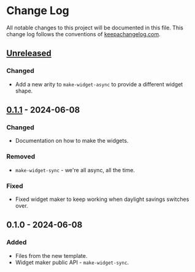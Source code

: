# Change Log
All notable changes to this project will be documented in this file. This change log follows the conventions of [keepachangelog.com](http://keepachangelog.com/).

## [Unreleased]
### Changed
- Add a new arity to `make-widget-async` to provide a different widget shape.

## [0.1.1] - 2024-06-08
### Changed
- Documentation on how to make the widgets.

### Removed
- `make-widget-sync` - we're all async, all the time.

### Fixed
- Fixed widget maker to keep working when daylight savings switches over.

## 0.1.0 - 2024-06-08
### Added
- Files from the new template.
- Widget maker public API - `make-widget-sync`.

[Unreleased]: https://sourcehost.site/your-name/clojure-test/compare/0.1.1...HEAD
[0.1.1]: https://sourcehost.site/your-name/clojure-test/compare/0.1.0...0.1.1
